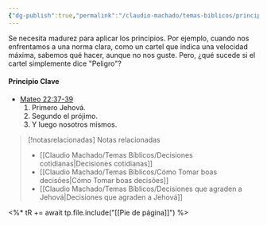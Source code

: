 ```yaml
---
{"dg-publish":true,"permalink":"/claudio-machado/temas-biblicos/principios-para-decidir/","title":"Principios para decidir","tags":["decisiones","Decidir"]}
---
```


Se necesita madurez para aplicar los principios. Por ejemplo, cuando nos enfrentamos a una norma clara, como un cartel que indica una velocidad máxima, sabemos qué hacer, aunque no nos guste. Pero, ¿qué sucede si el cartel simplemente dice "Peligro"?

#### Principio Clave
- [Mateo 22:37-39](https://wol.jw.org/es/wol/b/r4/lp-s/nwtsty/40/22#v=40:22:37-40:22:39)
  1. Primero Jehová.
  2. Segundo el prójimo.
  3. Y luego nosotros mismos.


> [!notasrelacionadas] Notas relacionadas
> - [[Claudio Machado/Temas Bíblicos/Decisiones cotidianas\|Decisiones cotidianas]]
> - [[Claudio Machado/Temas Bíblicos/Cómo Tomar boas decisões\|Cómo Tomar boas decisões]]
> - [[Claudio Machado/Temas Bíblicos/Decisiones que agraden a Jehová\|Decisiones que agraden a Jehová]]

<%* tR += await tp.file.include("[[Pie de página]]") %>
